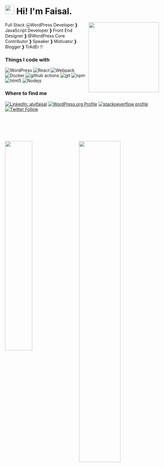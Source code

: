 <h1><img src="https://raw.githubusercontent.com/iampavangandhi/iampavangandhi/master/gifs/Hi.gif" width="30px"> Hi! I'm Faisal.</h1>

<img align='right' src="https://media.giphy.com/media/M9gbBd9nbDrOTu1Mqx/giphy.gif" width="230">

<p>Full Stack ⓦWordPress Developer ❯ JavaScript Developer ❯ Front End Designer ❯ @WordPress Core Contributor ❯ Speaker ❯ Motivator ❯ Blogger ❯ TrAdEr !!</p>

<h3>Things I code with</h3>

<p>
  <img alt="WordPress" src="https://img.shields.io/badge/Code-WordPress-informational?style=flat&logo=wordpress&logoColor=white&color=2bbc8a" />
  <img alt="React" src="https://img.shields.io/badge/-React-45b8d8?style=flat-square&logo=react&logoColor=white" />
  <img alt="Webpack" src="https://img.shields.io/badge/-Webpack-8DD6F9?style=flat-square&logo=webpack&logoColor=white" /> 
  <img alt="Docker" src="https://img.shields.io/badge/-Docker-46a2f1?style=flat-square&logo=docker&logoColor=white" />
  <img alt="github actions" src="https://img.shields.io/badge/-Github_Actions-2088FF?style=flat-square&logo=github-actions&logoColor=white" />
  <img alt="git" src="https://img.shields.io/badge/-Git-F05032?style=flat-square&logo=git&logoColor=white" />
  <img alt="npm" src="https://img.shields.io/badge/-NPM-CB3837?style=flat-square&logo=npm&logoColor=white" />
  <img alt="html5" src="https://img.shields.io/badge/-HTML5-E34F26?style=flat-square&logo=html5&logoColor=white" />
  <img alt="Nodejs" src="https://img.shields.io/badge/-Nodejs-43853d?style=flat-square&logo=Node.js&logoColor=white" />
</p>

<h3>Where to find me</h3>

[![LinkedIn: alvifaisal](https://img.shields.io/badge/-alvifaisal-blue?style=flat&logo=linkedin&logoColor=white&link=https://www.linkedin.com/in/alvifaisal/)](https://www.linkedin.com/in/alvifaisal/) [![WordPress.org Profile](https://img.shields.io/badge/-WordPress.org-23282d?style=flat&logo=wordpress&logoColor=white&link=https://profiles.wordpress.org/faisal03)](https://profiles.wordpress.org/faisal03) [![stackoeverflow profile](https://img.shields.io/badge/-stackoverflow-f8f9f9?style=flat&logo=stackoverflow&logoColor=F58025&link=https://stackoverflow.com/users/3422447/faisal-alvi)](https://stackoverflow.com/users/3422447/faisal-alvi) [![Twitter Follow](https://img.shields.io/twitter/follow/_the_faisal?style=social)](https://twitter.com/intent/follow?screen_name=_the_faisal)

<br><br><br><br>

[<img align="left" width="42%" src="https://github-readme-twitter.gazf.vercel.app/api?id=_the_faisal&amp;layout=wide&show_retweet=off">](https://twitter.com/_the_faisal)

[<img align="right" width="52%" src="https://github-readme-stats.vercel.app/api?username=faisal-alvi&theme=dark&show_icons=true">](https://metrics.lecoq.io/faisal-alvi?template=classic)


<!--
**faisal-alvi/faisal-alvi** is a ✨ _special_ ✨ repository because its `README.md` (this file) appears on your GitHub profile.

Here are some ideas to get you started:

- 🔭 I’m currently working on ...
- 🌱 I’m currently learning ...
- 👯 I’m looking to collaborate on ...
- 🤔 I’m looking for help with ...
- 💬 Ask me about ...
- 📫 How to reach me: ...
- 😄 Pronouns: ...
- ⚡ Fun fact: ...
-->
